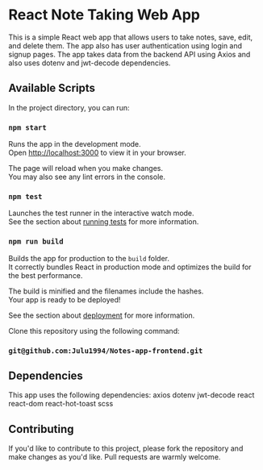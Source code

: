 # React Note Taking Web App

This is a simple React web app that allows users to take notes, save, edit, and delete them. The app also has user authentication using login and signup pages. The app takes data from the backend API using Axios and also uses dotenv and jwt-decode dependencies.

## Available Scripts

In the project directory, you can run:

### `npm start`

Runs the app in the development mode.\
Open [http://localhost:3000](http://localhost:3000) to view it in your browser.

The page will reload when you make changes.\
You may also see any lint errors in the console.

### `npm test`

Launches the test runner in the interactive watch mode.\
See the section about [running tests](https://facebook.github.io/create-react-app/docs/running-tests) for more information.

### `npm run build`

Builds the app for production to the `build` folder.\
It correctly bundles React in production mode and optimizes the build for the best performance.

The build is minified and the filenames include the hashes.\
Your app is ready to be deployed!

See the section about [deployment](https://facebook.github.io/create-react-app/docs/deployment) for more information.

Clone this repository using the following command:

### `git@github.com:Julu1994/Notes-app-frontend.git`

## Dependencies

This app uses the following dependencies:
axios
dotenv
jwt-decode
react
react-dom
react-hot-toast
scss

## Contributing

If you'd like to contribute to this project, please fork the repository and make changes as you'd like. Pull requests are warmly welcome.

